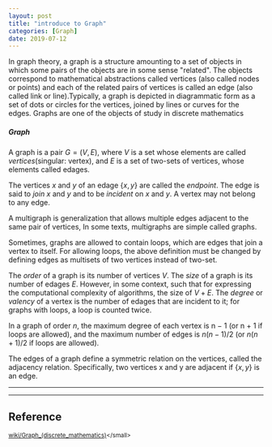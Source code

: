 ```yaml
---
layout: post
title: "introduce to Graph"
categories: [Graph]
date: 2019-07-12
---
```

In graph theory, a graph is a structure amounting to a set of objects in which some pairs of the objects are in some sense "related". The objects correspond to mathematical abstractions called vertices (also called nodes or points) and each of the related pairs of vertices is called an edge (also called link or line).Typically, a graph is depicted in diagrammatic form as a set of dots or circles for the vertices, joined by lines or curves for the edges. Graphs are one of the objects of study in discrete mathematics


##### Graph
A graph is a pair $G = (V, E)$, where $V$ is a set whose elements are called *vertices*(singular: vertex), and $E$ is a set of two-sets of vertices, whose elements called edages.  

The vertices $x$ and $y$ of an edage {$x, y$} are called the *endpoint*. The edge is said to *join* $x$ and $y$ and to be *incident* on $x$ and $y$. A vertex may not belong to any edge.

A multigraph is generalization that allows multiple edges adjacent to the same pair of vertices, In some texts, multigraphs are simple called graphs.

Sometimes, graphs are allowed to contain loops, which are edges that join a vertex to itself. For allowing loops, the above definition must be changed by defining edges as multisets of two vertices instead of two-set.  

The *order* of a graph is its number of vertices $V$. The *size* of a graph is its number of edages $E$. However, in some context, such that for expressing the computational complexity of algorithms, the size of $V+E$. The *degree* or *valency* of a vertex is the number of edages that are incident to it; for graphs with loops, a loop is counted twice.  

In a graph of order $n$, the maximum degree of each vertex is n − 1 (or n + 1 if loops are allowed), and the maximum number of edges is $n(n − 1)/2$ (or $n(n + 1)/2$ if loops are allowed).  

The edges of a graph define a symmetric relation on the vertices, called the adjacency relation. Specifically, two vertices x and y are adjacent if {$x, y$} is an edge.

















---


---

<h2>Reference</h2>

<small>[wiki/Graph_(discrete_mathematics)](https://en.wikipedia.org/wiki/Graph_(discrete_mathematics))</small>
